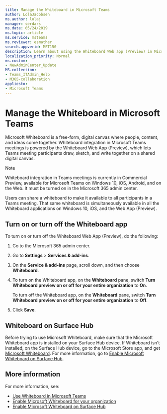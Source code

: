 ```yaml
---
title: Manage the Whiteboard in Microsoft Teams
author: LolaJacobsen
ms.author: lolaj
manager: serdars
ms.date: 05/24/2019
ms.topic: article
ms.service: msteams
ms.reviewer: esmather
search.appverid: MET150
description: Learn about using the Whiteboard Web app (Preview) in Microsoft Teams
localization_priority: Normal
ms.custom:
- NewAdminCenter_Update
MS.collection: 
- Teams_ITAdmin_Help
- M365-collaboration
appliesto: 
- Microsoft Teams
---
```


Manage the Whiteboard in Microsoft Teams
==========================================

Microsoft Whiteboard is a free-form, digital canvas where people, content, and ideas come together. Whiteboard integration in Microsoft Teams meetings is powered by the Whiteboard Web App (Preview), which lets Teams meeting participants draw, sketch, and write together on a shared digital canvas.

> [!NOTE]
> Whiteboard integration in Teams meetings is currently in Commercial Preview, available for Microsoft Teams on Windows 10, iOS, Android, and on the Web. It must be turned on in the Microsoft 365 admin center.

Users can share a whiteboard to make it available to all participants in a Teams meeting. That same whiteboard is simultaneously available in all the Whiteboard applications on Windows 10, iOS, and the Web App (Preview).

## Turn on or turn off the Whiteboard app

To turn on or turn off the Whiteboard Web App (Preview), do the following:

1. Go to the Microsoft 365 admin center.

2. Go to **Settings** > **Services & add-ins**.

3. On the **Service & add-ins** page, scroll down, and then choose **Whiteboard**.

4. To turn on the Whiteboard app, on the **Whiteboard** pane, switch **Turn Whiteboard preview on or off for your entire organization** to **On**.

    To turn off the Whiteboard app, on the **Whiteboard** pane, switch **Turn Whiteboard preview on or off for your entire organization** to **Off**.

5. Click **Save**.

## Whiteboard on Surface Hub

Before trying to use Microsoft Whiteboard, make sure that the Microsoft Whiteboard app is installed on your Surface Hub device. If Whiteboard isn't installed, on the Surface Hub device, go to the Microsoft Store app, and get [Microsoft Whiteboard](https://www.microsoft.com/en-us/p/microsoft-whiteboard/9mspc6mp8fm4?activetab=pivot:overviewtab). For more information, go to [Enable Microsoft Whiteboard on Surface Hub](https://support.office.com/article/enable-microsoft-whiteboard-on-surface-hub-b5df4539-f735-42ff-b22a-0f5e21be7627).

## More information

For more information, see:

- [Use Whiteboard in Microsoft Teams](https://support.office.com/article/7a6e7218-e9dc-4ccc-89aa-b1a0bb9c31ee)
- [Enable Microsoft Whiteboard for your organization](https://support.office.com/article/1caaa2e2-5c18-4bdf-b878-2d98f1da4b24)
- [Enable Microsoft Whiteboard on Surface Hub](https://support.office.com/article/enable-microsoft-whiteboard-on-surface-hub-b5df4539-f735-42ff-b22a-0f5e21be7627)
